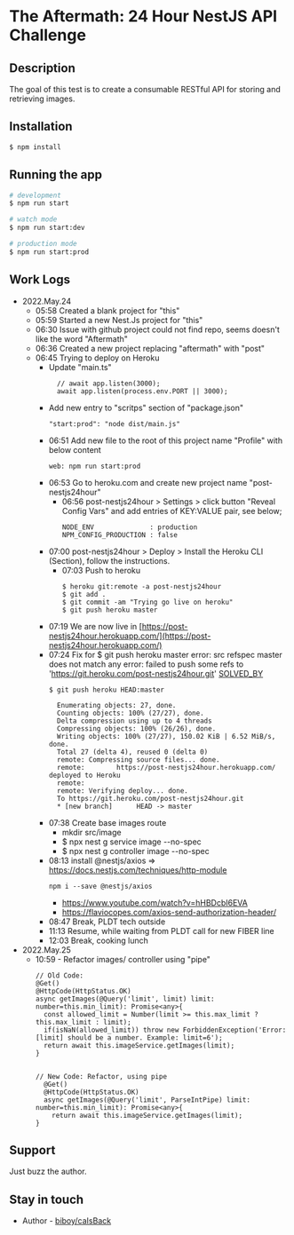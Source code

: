 # The Aftermath: 24 Hour NestJS API Challenge 

## Description
The goal of this test is to create a consumable RESTful API for storing and retrieving
images.

## Installation

```bash
$ npm install
```

## Running the app

```bash
# development
$ npm run start

# watch mode
$ npm run start:dev

# production mode
$ npm run start:prod
```

## Work Logs
- 2022.May.24
  - 05:58 Created a blank project for "this"
  - 05:59 Started a new Nest.Js project for "this"
  - 06:30 Issue with github project could not find repo, seems doesn't like the word "Aftermath"
  - 06:36 Created a new project replacing "aftermath" with "post"
  - 06:45 Trying to deploy on Heroku
    - Update "main.ts"
      ```
        // await app.listen(3000);
        await app.listen(process.env.PORT || 3000);
      ```
    - Add new entry to "scritps" section of "package.json"
      ```
      "start:prod": "node dist/main.js"
      ``` 
    - 06:51 Add new file to the root of this project name "Profile" with below content
      ```
      web: npm run start:prod
      ``` 
    - 06:53 Go to heroku.com and create new project name "post-nestjs24hour"
      - 06:56 post-nestjs24hour > Settings > click button "Reveal Config Vars" and add entries of KEY:VALUE pair, see below;
        ```
        NODE_ENV              : production
        NPM_CONFIG_PRODUCTION : false
        ```
    - 07:00 post-nestjs24hour > Deploy > Install the Heroku CLI (Section), follow the instructions.
      - 07:03 Push to heroku
        ``` 
        $ heroku git:remote -a post-nestjs24hour
        $ git add .
        $ git commit -am "Trying go live on heroku"
        $ git push heroku master
        ```
    - 07:19 We are now live in [https://post-nestjs24hour.herokuapp.com/](https://post-nestjs24hour.herokuapp.com/)
    - 07:24 Fix for $ git push heroku master
      error: src refspec master does not match any
      error: failed to push some refs to 'https://git.heroku.com/post-nestjs24hour.git' [SOLVED_BY](https://stackoverflow.com/questions/26595874/heroku-src-refspec-master-does-not-match-any)    
      ```
      $ git push heroku HEAD:master

        Enumerating objects: 27, done.
        Counting objects: 100% (27/27), done.
        Delta compression using up to 4 threads
        Compressing objects: 100% (26/26), done.
        Writing objects: 100% (27/27), 150.02 KiB | 6.52 MiB/s, done.
        Total 27 (delta 4), reused 0 (delta 0)
        remote: Compressing source files... done.
        remote:        https://post-nestjs24hour.herokuapp.com/ deployed to Heroku
        remote: 
        remote: Verifying deploy... done.
        To https://git.heroku.com/post-nestjs24hour.git
        * [new branch]      HEAD -> master

      ```
    - 07:38 Create base images route 
      - mkdir src/image
      - $ npx nest g service image --no-spec
      - $ npx nest g controller image --no-spec 
    - 08:13 install @nestjs/axios => https://docs.nestjs.com/techniques/http-module
      ```
      npm i --save @nestjs/axios
      ```
      - https://www.youtube.com/watch?v=hHBDcbI6EVA 
      - https://flaviocopes.com/axios-send-authorization-header/
    - 08:47 Break, PLDT tech outside 
    - 11:13 Resume, while waiting from PLDT call for new FIBER line
    - 12:03 Break, cooking lunch
- 2022.May.25 
  - 10:59 - Refactor images/ controller using "pipe"
    ``` 
    // Old Code:
    @Get()
    @HttpCode(HttpStatus.OK)
    async getImages(@Query('limit', limit) limit: number=this.min_limit): Promise<any>{
      const allowed_limit = Number(limit >= this.max_limit ? this.max_limit : limit);
      if(isNaN(allowed_limit)) throw new ForbiddenException('Error: [limit] should be a number. Example: limit=6');
      return await this.imageService.getImages(limit);
    }


    // New Code: Refactor, using pipe
      @Get()
      @HttpCode(HttpStatus.OK)
      async getImages(@Query('limit', ParseIntPipe) limit: number=this.min_limit): Promise<any>{
        return await this.imageService.getImages(limit);
    }

    ```
    
## Support
Just buzz the author.

## Stay in touch

- Author - [biboy/caIsBack](https://github.com/biboyatienza)

